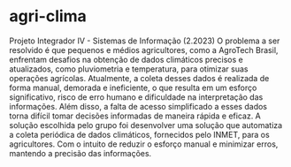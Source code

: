 # agri-clima
Projeto Integrador IV - Sistemas de Informação (2.2023)
O problema a ser resolvido é que pequenos e médios agricultores, como a AgroTech Brasil, enfrentam desafios na obtenção de dados climáticos precisos e atualizados, como pluviometria e temperatura, para otimizar suas operações agrícolas. Atualmente, a coleta desses dados é realizada de forma manual, demorada e ineficiente, o que resulta em um esforço significativo, risco de erro humano e dificuldade na interpretação das informações. Além disso, a falta de acesso simplificado a esses dados torna difícil tomar decisões informadas de maneira rápida e eficaz.
A solução escolhida pelo grupo foi desenvolver uma solução que automatiza a coleta periódica de dados climáticos, fornecidos pelo INMET, para os agricultores. Com o intuito de reduzir o esforço manual e minimizar erros, mantendo a precisão das informações.
